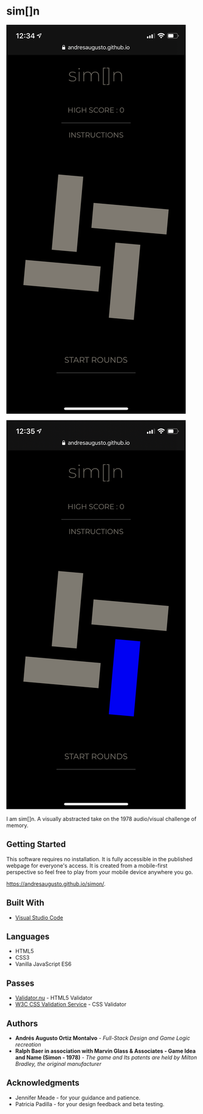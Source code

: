 # sim[]n

![preview](images/IMG_6077.png)

![preview](images/IMG_6078.png)

I am sim[]n. A visually abstracted take on the 1978 audio/visual challenge of memory.

## Getting Started

This software requires no installation. It is fully accessible in the published webpage for everyone's access. It is created from a mobile-first perspective so feel free to play from your mobile device anywhere you go.

https://andresaugusto.github.io/simon/.

## Built With

* [Visual Studio Code](https://code.visualstudio.com/)

## Languages

* HTML5
* CSS3
* Vanilla JavaScript ES6

## Passes

* [Validator.nu](https://html5.validator.nu/) - HTML5 Validator
* [W3C CSS Validation Service](https://jigsaw.w3.org/css-validator/) - CSS Validator

## Authors

* **Andrés Augusto Ortiz Montalvo** - *Full-Stack Design and Game Logic recreation*
* **Ralph Baer in association with Marvin Glass & Associates - Game Idea and Name (Simon - 1978)** - *The game and Its patents are held by Milton Bradley, the original manufacturer*

## Acknowledgments

* Jennifer Meade - for your guidance and patience.
* Patricia Padilla - for your design feedback and beta testing.
